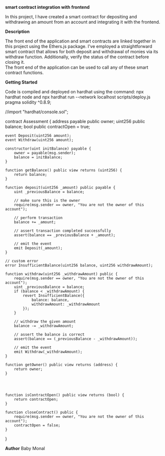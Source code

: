**smart contract integration with frontend**

In this project, I have created a smart contract for depositing and withdrawing an amount from an account and integrating it with the frontend.



**Description**

The front end of the application and smart contracts are linked together in this project using the Ethers.js package. I've employed a straightforward smart contract 
that allows for both deposit and withdrawal of monies via its withdraw function. Additionally, verify the status of the contract before closing it.  
The front end of the application can be used to call any of these smart contract functions.

**Getting Started**

Code is compiled and deployed on hardhat using the command: npx hardhat node and npx hardhat run --network localhost scripts/deploy.js
pragma solidity ^0.8.9;

//import "hardhat/console.sol";

contract Assessment {
    address payable public owner;
    uint256 public balance;
    bool public contractOpen = true;

    event Deposit(uint256 amount);
    event Withdraw(uint256 amount);

    constructor(uint initBalance) payable {
        owner = payable(msg.sender);
        balance = initBalance;
    }

    function getBalance() public view returns (uint256) {
        return balance;
    }

    function deposit(uint256 _amount) public payable {
        uint _previousBalance = balance;

        // make sure this is the owner
        require(msg.sender == owner, "You are not the owner of this account");

        // perform transaction
        balance += _amount;

        // assert transaction completed successfully
        assert(balance == _previousBalance + _amount);

        // emit the event
        emit Deposit(_amount);
    }

    // custom error
    error InsufficientBalance(uint256 balance, uint256 withdrawAmount);

    function withdraw(uint256 _withdrawAmount) public {
        require(msg.sender == owner, "You are not the owner of this account");
        uint _previousBalance = balance;
        if (balance < _withdrawAmount) {
            revert InsufficientBalance({
                balance: balance,
                withdrawAmount: _withdrawAmount
            });
        }

        // withdraw the given amount
        balance -= _withdrawAmount;

        // assert the balance is correct
        assert(balance == (_previousBalance - _withdrawAmount));

        // emit the event
        emit Withdraw(_withdrawAmount);
    }

    function getOwner() public view returns (address) {
        return owner;
    }


  

    function isContractOpen() public view returns (bool) {
        return contractOpen;
    }

    function closeContract() public {
        require(msg.sender == owner, "You are not the owner of this account");
        contractOpen = false;
    }
}

**Author**
Baby Monal
